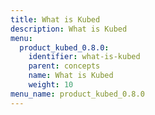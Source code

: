 ```yaml
---
title: What is Kubed
description: What is Kubed
menu:
  product_kubed_0.8.0:
    identifier: what-is-kubed
    parent: concepts
    name: What is Kubed
    weight: 10
menu_name: product_kubed_0.8.0
---
```

